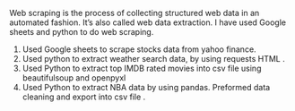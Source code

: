Web scraping is the process of collecting structured web data in an automated fashion. It’s also called web data extraction. I have used Google sheets and python to do web scraping.
1) Used Google sheets to scrape stocks data from yahoo finance.
2) Used python to extract weather search data, by using requests HTML .
3) Used Python to extract top IMDB rated movies into csv file using beautifulsoup and openpyxl
4) Used Python to extract NBA data by using pandas. Preformed data cleaning and export into csv file .  
